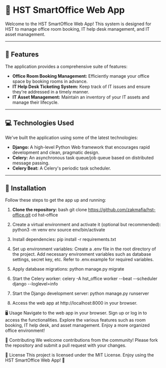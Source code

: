 # 🏢 **HST SmartOffice Web App**

Welcome to the HST SmartOffice Web App! This system is designed for HST to manage office room booking, IT help desk management, and IT asset management.

---

## 🌟 **Features**

The application provides a comprehensive suite of features:

- **Office Room Booking Management:** Efficiently manage your office space by booking rooms in advance.
- **IT Help Desk Ticketing System:** Keep track of IT issues and ensure they're addressed in a timely manner.
- **IT Asset Management:** Maintain an inventory of your IT assets and manage their lifecycle.

---

## 💻 **Technologies Used**

We've built the application using some of the latest technologies:

- **Django:** A high-level Python Web framework that encourages rapid development and clean, pragmatic design.
- **Celery:** An asynchronous task queue/job queue based on distributed message passing.
- **Celery Beat:** A Celery's periodic task scheduler.

---

## 🔧 **Installation**

Follow these steps to get the app up and running:

1. **Clone the repository:**
bash
git clone https://github.com/zakmafia/hst-office.git
cd hst-office

2. Create a virtual environment and activate it (optional but recommended):
python3 -m venv env
source env/bin/activate

3. Install dependencies:
pip install -r requirements.txt

4. Set up environment variables: Create a .env file in the root directory of the project. Add necessary environment variables such as database settings, secret key, etc. Refer to .env.example for required variables.
   
5. Apply database migrations:
python manage.py migrate

5. Start the Celery worker:
celery -A hst_office worker --beat --scheduler django --loglevel=info

5. Start the Django development server:
python manage.py runserver

5. Access the web app at http://localhost:8000 in your browser.

🖥️ Usage
Navigate to the web app in your browser. Sign up or log in to access the functionalities. Explore the various features such as room booking, IT help desk, and asset management. Enjoy a more organized office environment!

🤝 Contributing
We welcome contributions from the community! Please fork the repository and submit a pull request with your changes.

📄 License
This project is licensed under the MIT License. Enjoy using the HST SmartOffice Web App! 🎉
